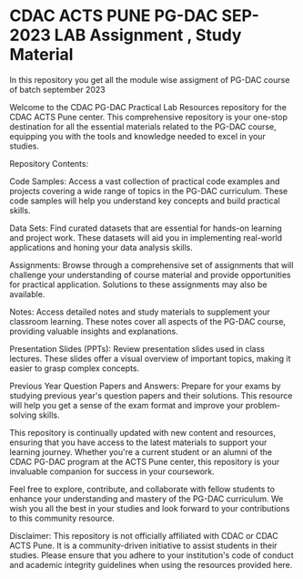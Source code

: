# CDAC ACTS PUNE PG-DAC SEP-2023 LAB Assignment , Study Material 

In this repository you get all the module wise assigment of PG-DAC course of batch september 2023

Welcome to the CDAC PG-DAC Practical Lab Resources repository for the CDAC ACTS Pune center. This comprehensive repository is your one-stop destination for all the essential materials related to the PG-DAC course, equipping you with the tools and knowledge needed to excel in your studies.

Repository Contents:

Code Samples: Access a vast collection of practical code examples and projects covering a wide range of topics in the PG-DAC curriculum. These code samples will help you understand key concepts and build practical skills.

Data Sets: Find curated datasets that are essential for hands-on learning and project work. These datasets will aid you in implementing real-world applications and honing your data analysis skills.

Assignments: Browse through a comprehensive set of assignments that will challenge your understanding of course material and provide opportunities for practical application. Solutions to these assignments may also be available.

Notes: Access detailed notes and study materials to supplement your classroom learning. These notes cover all aspects of the PG-DAC course, providing valuable insights and explanations.

Presentation Slides (PPTs): Review presentation slides used in class lectures. These slides offer a visual overview of important topics, making it easier to grasp complex concepts.

Previous Year Question Papers and Answers: Prepare for your exams by studying previous year's question papers and their solutions. This resource will help you get a sense of the exam format and improve your problem-solving skills.

This repository is continually updated with new content and resources, ensuring that you have access to the latest materials to support your learning journey. Whether you're a current student or an alumni of the CDAC PG-DAC program at the ACTS Pune center, this repository is your invaluable companion for success in your coursework.

Feel free to explore, contribute, and collaborate with fellow students to enhance your understanding and mastery of the PG-DAC curriculum. We wish you all the best in your studies and look forward to your contributions to this community resource.

Disclaimer: This repository is not officially affiliated with CDAC or CDAC ACTS Pune. It is a community-driven initiative to assist students in their studies. Please ensure that you adhere to your institution's code of conduct and academic integrity guidelines when using the resources provided here.

